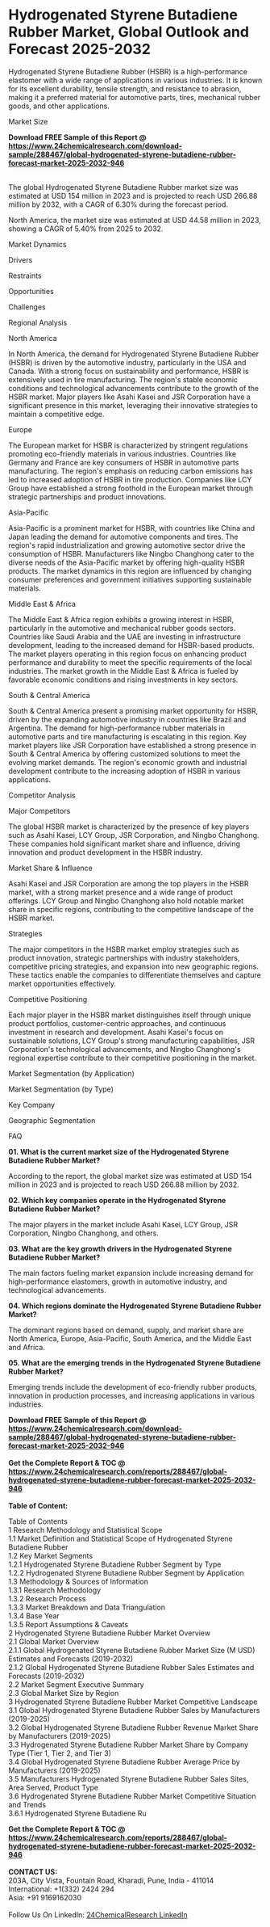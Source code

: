 <h1>Hydrogenated Styrene Butadiene Rubber Market, Global Outlook and Forecast 2025-2032</h1><p>Hydrogenated Styrene Butadiene Rubber (HSBR) is a high-performance elastomer with a wide range of applications in various industries. It is known for its excellent durability, tensile strength, and resistance to abrasion, making it a preferred material for automotive parts, tires, mechanical rubber goods, and other applications.</p><p>
Market Size</p><p>
</p><div><b>Download FREE Sample of this Report @ 
            <a href="https://www.24chemicalresearch.com/download-sample/288467/global-hydrogenated-styrene-butadiene-rubber-forecast-market-2025-2032-946">
            https://www.24chemicalresearch.com/download-sample/288467/global-hydrogenated-styrene-butadiene-rubber-forecast-market-2025-2032-946</a></b></div><br><p>The global Hydrogenated Styrene Butadiene Rubber market size was estimated at USD 154 million in 2023 and is projected to reach USD 266.88 million by 2032, with a CAGR of 6.30% during the forecast period.</p><p>
</p><p>North America, the market size was estimated at USD 44.58 million in 2023, showing a CAGR of 5.40% from 2025 to 2032.</p><p>
Market Dynamics</p><p>
Drivers</p><p>
</p><p>
Restraints</p><p>
</p><p>
Opportunities</p><p>
</p><p>
Challenges</p><p>
</p><p>
Regional Analysis</p><p>
North America</p><p>
</p><p>In North America, the demand for Hydrogenated Styrene Butadiene Rubber (HSBR) is driven by the automotive industry, particularly in the USA and Canada. With a strong focus on sustainability and performance, HSBR is extensively used in tire manufacturing. The region's stable economic conditions and technological advancements contribute to the growth of the HSBR market. Major players like Asahi Kasei and JSR Corporation have a significant presence in this market, leveraging their innovative strategies to maintain a competitive edge.</p><p>
Europe</p><p>
</p><p>The European market for HSBR is characterized by stringent regulations promoting eco-friendly materials in various industries. Countries like Germany and France are key consumers of HSBR in automotive parts manufacturing. The region's emphasis on reducing carbon emissions has led to increased adoption of HSBR in tire production. Companies like LCY Group have established a strong foothold in the European market through strategic partnerships and product innovations.</p><p>
Asia-Pacific</p><p>
</p><p>Asia-Pacific is a prominent market for HSBR, with countries like China and Japan leading the demand for automotive components and tires. The region's rapid industrialization and growing automotive sector drive the consumption of HSBR. Manufacturers like Ningbo Changhong cater to the diverse needs of the Asia-Pacific market by offering high-quality HSBR products. The market dynamics in this region are influenced by changing consumer preferences and government initiatives supporting sustainable materials.</p><p>
Middle East &amp; Africa</p><p>
</p><p>The Middle East &amp; Africa region exhibits a growing interest in HSBR, particularly in the automotive and mechanical rubber goods sectors. Countries like Saudi Arabia and the UAE are investing in infrastructure development, leading to the increased demand for HSBR-based products. The market players operating in this region focus on enhancing product performance and durability to meet the specific requirements of the local industries. The market growth in the Middle East &amp; Africa is fueled by favorable economic conditions and rising investments in key sectors.</p><p>
South &amp; Central America</p><p>
</p><p>South &amp; Central America present a promising market opportunity for HSBR, driven by the expanding automotive industry in countries like Brazil and Argentina. The demand for high-performance rubber materials in automotive parts and tire manufacturing is escalating in this region. Key market players like JSR Corporation have established a strong presence in South &amp; Central America by offering customized solutions to meet the evolving market demands. The region's economic growth and industrial development contribute to the increasing adoption of HSBR in various applications.</p><p>
Competitor Analysis</p><p>
Major Competitors</p><p>
</p><p>The global HSBR market is characterized by the presence of key players such as Asahi Kasei, LCY Group, JSR Corporation, and Ningbo Changhong. These companies hold significant market share and influence, driving innovation and product development in the HSBR industry.</p><p>
Market Share &amp; Influence</p><p>
</p><p>Asahi Kasei and JSR Corporation are among the top players in the HSBR market, with a strong market presence and a wide range of product offerings. LCY Group and Ningbo Changhong also hold notable market share in specific regions, contributing to the competitive landscape of the HSBR market.</p><p>
Strategies</p><p>
</p><p>The major competitors in the HSBR market employ strategies such as product innovation, strategic partnerships with industry stakeholders, competitive pricing strategies, and expansion into new geographic regions. These tactics enable the companies to differentiate themselves and capture market opportunities effectively.</p><p>
Competitive Positioning</p><p>
</p><p>Each major player in the HSBR market distinguishes itself through unique product portfolios, customer-centric approaches, and continuous investment in research and development. Asahi Kasei's focus on sustainable solutions, LCY Group's strong manufacturing capabilities, JSR Corporation's technological advancements, and Ningbo Changhong's regional expertise contribute to their competitive positioning in the market.</p><p>
Market Segmentation (by Application)</p><p>
</p><p>
Market Segmentation (by Type)</p><p>
</p><p>
Key Company</p><p>
</p><p>
Geographic Segmentation</p><p>
</p><p>
FAQ </p><p>
</p><p><strong>01. What is the current market size of the Hydrogenated Styrene Butadiene Rubber Market?</strong></p><p>
</p><p>According to the report, the global market size was estimated at USD 154 million in 2023 and is projected to reach USD 266.88 million by 2032.</p><p>
</p><p><strong>02. Which key companies operate in the Hydrogenated Styrene Butadiene Rubber Market?</strong></p><p>
</p><p>The major players in the market include Asahi Kasei, LCY Group, JSR Corporation, Ningbo Changhong, and others.</p><p>
</p><p><strong>03. What are the key growth drivers in the Hydrogenated Styrene Butadiene Rubber Market?</strong></p><p>
</p><p>The main factors fueling market expansion include increasing demand for high-performance elastomers, growth in automotive industry, and technological advancements.</p><p>
</p><p><strong>04. Which regions dominate the Hydrogenated Styrene Butadiene Rubber Market?</strong></p><p>
</p><p>The dominant regions based on demand, supply, and market share are North America, Europe, Asia-Pacific, South America, and the Middle East and Africa.</p><p>
</p><p><strong>05. What are the emerging trends in the Hydrogenated Styrene Butadiene Rubber Market?</strong></p><p>
</p><p>Emerging trends include the development of eco-friendly rubber products, innovation in production processes, and increasing applications in various industries.</p><div><b>Download FREE Sample of this Report @ 
            <a href="https://www.24chemicalresearch.com/download-sample/288467/global-hydrogenated-styrene-butadiene-rubber-forecast-market-2025-2032-946">
            https://www.24chemicalresearch.com/download-sample/288467/global-hydrogenated-styrene-butadiene-rubber-forecast-market-2025-2032-946</a></b></div><br><div><b>Get the Complete Report & TOC @ 
            <a href="https://www.24chemicalresearch.com/reports/288467/global-hydrogenated-styrene-butadiene-rubber-forecast-market-2025-2032-946">
            https://www.24chemicalresearch.com/reports/288467/global-hydrogenated-styrene-butadiene-rubber-forecast-market-2025-2032-946</a></b></div><br>
            <b>Table of Content:</b><p>Table of Contents<br />
1 Research Methodology and Statistical Scope<br />
1.1 Market Definition and Statistical Scope of Hydrogenated Styrene Butadiene Rubber<br />
1.2 Key Market Segments<br />
1.2.1 Hydrogenated Styrene Butadiene Rubber Segment by Type<br />
1.2.2 Hydrogenated Styrene Butadiene Rubber Segment by Application<br />
1.3 Methodology & Sources of Information<br />
1.3.1 Research Methodology<br />
1.3.2 Research Process<br />
1.3.3 Market Breakdown and Data Triangulation<br />
1.3.4 Base Year<br />
1.3.5 Report Assumptions & Caveats<br />
2 Hydrogenated Styrene Butadiene Rubber Market Overview<br />
2.1 Global Market Overview<br />
2.1.1 Global Hydrogenated Styrene Butadiene Rubber Market Size (M USD) Estimates and Forecasts (2019-2032)<br />
2.1.2 Global Hydrogenated Styrene Butadiene Rubber Sales Estimates and Forecasts (2019-2032)<br />
2.2 Market Segment Executive Summary<br />
2.3 Global Market Size by Region<br />
3 Hydrogenated Styrene Butadiene Rubber Market Competitive Landscape<br />
3.1 Global Hydrogenated Styrene Butadiene Rubber Sales by Manufacturers (2019-2025)<br />
3.2 Global Hydrogenated Styrene Butadiene Rubber Revenue Market Share by Manufacturers (2019-2025)<br />
3.3 Hydrogenated Styrene Butadiene Rubber Market Share by Company Type (Tier 1, Tier 2, and Tier 3)<br />
3.4 Global Hydrogenated Styrene Butadiene Rubber Average Price by Manufacturers (2019-2025)<br />
3.5 Manufacturers Hydrogenated Styrene Butadiene Rubber Sales Sites, Area Served, Product Type<br />
3.6 Hydrogenated Styrene Butadiene Rubber Market Competitive Situation and Trends<br />
3.6.1 Hydrogenated Styrene Butadiene Ru</p><div><b>Get the Complete Report & TOC @ 
            <a href="https://www.24chemicalresearch.com/reports/288467/global-hydrogenated-styrene-butadiene-rubber-forecast-market-2025-2032-946">
            https://www.24chemicalresearch.com/reports/288467/global-hydrogenated-styrene-butadiene-rubber-forecast-market-2025-2032-946</a></b></div><br><b>CONTACT US:</b><br>
            203A, City Vista, Fountain Road, Kharadi, Pune, India - 411014<br>
            International: +1(332) 2424 294<br>
            Asia: +91 9169162030 <br><br>
            Follow Us On LinkedIn: <a href="https://www.linkedin.com/company/24chemicalresearch/">24ChemicalResearch LinkedIn</a>